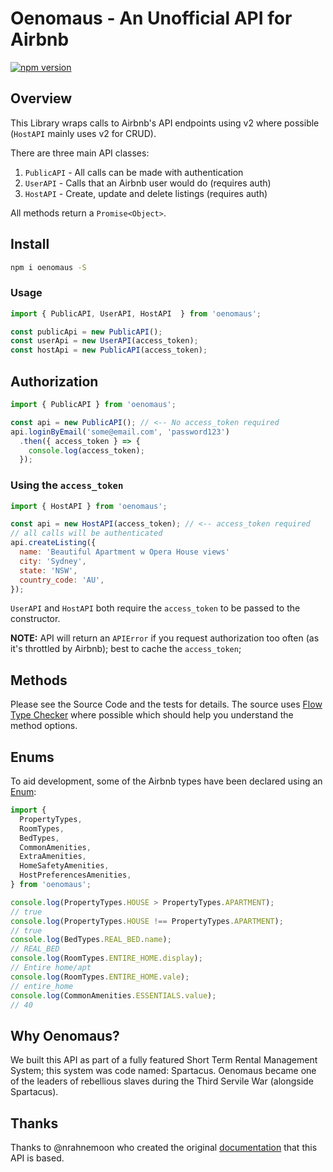 # Oenomaus - An Unofficial API for Airbnb

[![npm version](https://badge.fury.io/js/oenomaus.svg)](https://badge.fury.io/js/oenomaus)

## Overview
This Library wraps calls to Airbnb's API endpoints using v2 where possible (`HostAPI` mainly uses v2 for CRUD).

There are three main API classes:
  1. `PublicAPI` - All calls can be made with authentication
  1. `UserAPI` - Calls that an Airbnb user would do (requires auth)
  1. `HostAPI` - Create, update and delete listings (requires auth)

All methods return a `Promise<Object>`.

## Install
```bash
npm i oenomaus -S
```

### Usage
```javascript
import { PublicAPI, UserAPI, HostAPI  } from 'oenomaus';

const publicApi = new PublicAPI();
const userApi = new UserAPI(access_token);
const hostApi = new PublicAPI(access_token);
```

## Authorization

```javascript
import { PublicAPI } from 'oenomaus';

const api = new PublicAPI(); // <-- No access_token required
api.loginByEmail('some@email.com', 'password123')
  .then({ access_token } => {
    console.log(access_token);
  });
```

### Using the `access_token`

```javascript
import { HostAPI } from 'oenomaus';

const api = new HostAPI(access_token); // <-- access_token required
// all calls will be authenticated
api.createListing({
  name: 'Beautiful Apartment w Opera House views'
  city: 'Sydney',
  state: 'NSW',
  country_code: 'AU',
});
```

`UserAPI` and `HostAPI` both require the `access_token` to be passed to the constructor.

**NOTE:** API will return an `APIError` if you request authorization too often (as it's throttled by Airbnb); best to cache the `access_token`;

## Methods

Please see the Source Code and the tests for details. The source uses [Flow Type Checker](http://flowtype.org/) where possible which should help you understand the method options.

## Enums

To aid development, some of the Airbnb types have been declared using an [Enum](https://gist.github.com/xmlking/e86e4f15ec32b12c4689):

```javascript
import {
  PropertyTypes,
  RoomTypes,
  BedTypes,
  CommonAmenities,
  ExtraAmenities,
  HomeSafetyAmenities,
  HostPreferencesAmenities,
} from 'oenomaus';

console.log(PropertyTypes.HOUSE > PropertyTypes.APARTMENT);
// true
console.log(PropertyTypes.HOUSE !== PropertyTypes.APARTMENT);
// true
console.log(BedTypes.REAL_BED.name);
// REAL_BED
console.log(RoomTypes.ENTIRE_HOME.display);
// Entire home/apt
console.log(RoomTypes.ENTIRE_HOME.vale);
// entire_home
console.log(CommonAmenities.ESSENTIALS.value);
// 40
```

## Why Oenomaus?

We built this API as part of a fully featured Short Term Rental Management System; this system was code named: Spartacus. Oenomaus became one of the leaders of rebellious slaves during the Third Servile War (alongside Spartacus).

## Thanks

Thanks to @nrahnemoon who created the original [documentation](http://airbnbapi.org/) that this API is based.
